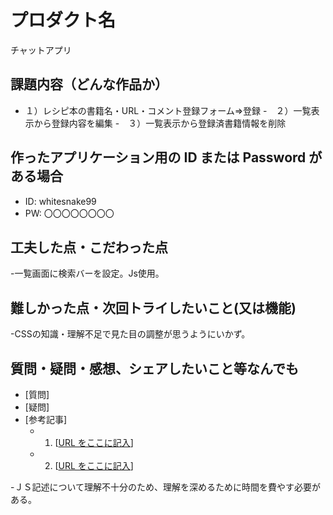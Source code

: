 # プロダクト名

チャットアプリ

## 課題内容（どんな作品か）

- １）レシピ本の書籍名・URL・コメント登録フォーム⇒登録
-　２）一覧表示から登録内容を編集
-　３）一覧表示から登録済書籍情報を削除

## 作ったアプリケーション用の ID または Password がある場合

- ID: whitesnake99
- PW: 〇〇〇〇〇〇〇〇

## 工夫した点・こだわった点
-一覧画面に検索バーを設定。Js使用。


## 難しかった点・次回トライしたいこと(又は機能)

-CSSの知識・理解不足で見た目の調整が思うようにいかず。

## 質問・疑問・感想、シェアしたいこと等なんでも

- [質問]
- [疑問]
- [参考記事]
  - 1. [[URL をここに記入](https://www.php.net/manual/ja/index.php)]
  - 2. [[URL をここに記入](https://qiita.com/)]

-ＪＳ記述について理解不十分のため、理解を深めるために時間を費やす必要がある。
